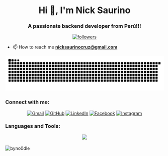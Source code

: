 <h1 align="center">Hi 👋, I'm Nick Saurino</h1>
<h3 align="center">A passionate backend developer from Perú!!!</h3>

<p align="center">
	<a href="https://github.com/byNo0dle"><img alt="followers" title="Follow me on Github" src="https://img.shields.io/github/followers/byNo0dle?color=236ad3&style=for-the-badge&logo=github&label=Follow"/></a>
</p>


- 📫 How to reach me **nicksaurinocruz@gmail.com**

<p align = "center">
	<img src = "https://github.com/7oSkaaa/7oSkaaa/blob/output/github-contribution-grid-snake.svg?" alt = "Snake Game"/>
</p>

<h3 align="left">Connect with me:</h3>
	<p align="center">
		<a href="mailto:candida.nicksaurinocruz@gmail.com"><img src="https://img.icons8.com/bubbles/50/000000/gmail.png" alt="Gmail"/></a>
		<a href="https://github.com/byNo0dle"><img src="https://img.icons8.com/bubbles/50/000000/github.png" alt="GitHub"/></a>
		<a href="https://linkedin.com/in/nick saurino"><img src="https://img.icons8.com/bubbles/50/000000/linkedin.png" alt="LinkedIn"/></a>
		<a href="https://fb.com/nick so"><img src="https://img.icons8.com/bubbles/50/000000/facebook-new.png" alt="Facebook"/></a>
		<a href="https://instagram.com/bynickso"><img src="https://img.icons8.com/bubbles/50/000000/instagram.png" alt="Instagram"/></a>
	</p>

<h3 align="left">Languages and Tools:</h3>
<p align="center">
	<a href="https://skillicons.dev">
		<img src="https://skillicons.dev/icons?i=java,spring,postgres,mysql,git,github,bitbucket,idea,postman,jenkis,maven,gradle" />
	</a>
</p>

<p><img align="center" src="https://github-readme-stats.vercel.app/api/top-langs?username=byno0dle&show_icons=true&locale=en&layout=compact" alt="byno0dle" /></p>
